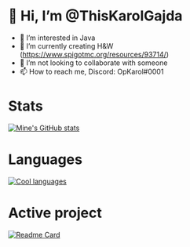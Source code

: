 # 👋 Hi, I’m @ThisKarolGajda
- 👀 I’m interested in Java
- 🌱 I’m currently creating H&W (https://www.spigotmc.org/resources/93714/)
- 💞️ I’m not looking to collaborate with someone
- 📫 How to reach me, Discord: OpKarol#0001

# Stats
[![Mine's GitHub stats](https://github-readme-stats.vercel.app/api?username=ThisKarolGajda&show_icons=true&theme=radical)](https://github.com/ThisKarolGajda/OpEconomy)

# Languages
[![Cool languages](https://github-readme-stats.vercel.app/api/top-langs/?username=ThisKarolGajda&exclude_repo=github-readme-stats,thiskarolgajda.github.io&theme=radical)](https://github.com/ThisKarolGajda/OpEconomy)

# Active project
[![Readme Card](https://github-readme-stats.vercel.app/api/pin/?username=ThisKarolGajda&repo=OpEconomy&theme=radical)](https://github.com/ThisKarolGajda/OpEconomy)
